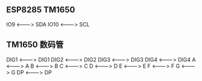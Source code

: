   ESP8285       TM1650
----------------------------
   IO9   <--->   SDA
   IO10  <--->   SCL


  TM1650        数码管
----------------------------
   DIG1  <--->   DIG1
   DIG2  <--->   DIG2
   DIG3  <--->   DIG3
   DIG4  <--->   DIG4
   A     <--->   A
   B     <--->   B
   C     <--->   C
   D     <--->   D
   E     <--->   E
   F     <--->   F
   G     <--->   G
   DP    <--->   DP
